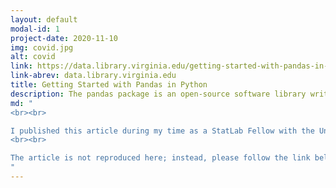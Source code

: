 ```yaml
---
layout: default
modal-id: 1
project-date: 2020-11-10
img: covid.jpg
alt: covid
link: https://data.library.virginia.edu/getting-started-with-pandas-in-python/
link-abrev: data.library.virginia.edu
title: Getting Started with Pandas in Python
description: The pandas package is an open-source software library written for data analysis in Python. In this article, I will explore briefly some of the most commonly used functions and methods for understanding, formatting, and visualizing data with the pandas package. I'll be using the Virginia Department of Health (VDH) COVID-19 Public Use Dataset in the working example presented here.
md: "
<br><br>

I published this article during my time as a StatLab Fellow with the University of Virginia Library, Research Data Services and Sciences team.
<br><br>

The article is not reproduced here; instead, please follow the link below (under 'Original Publication') to the University of Virginia Library StatLab Blog to see the article.
"
---
```

